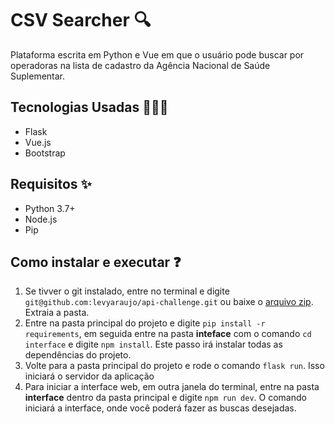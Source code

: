 # CSV Searcher 🔍

Plataforma escrita em Python e Vue em que o usuário pode buscar por operadoras na lista de cadastro da Agência Nacional de Saúde Suplementar.

## Tecnologias Usadas 👩🏻‍💻

- Flask
- Vue.js
- Bootstrap



## Requisitos ✨

- Python 3.7+ 
- Node.js
- Pip



## Como instalar e executar ❓

1. Se tivver o git instalado, entre no terminal e digite `git@github.com:levyaraujo/api-challenge.git` ou baixe o [arquivo zip](https://github.com/levyaraujo/api-challenge/archive/refs/heads/main.zip). Extraia a pasta.
2. Entre na pasta principal do projeto e digite `pip install -r requirements`, em seguida entre na pasta **inteface** com o comando `cd interface` e digite `npm install`. Este passo irá instalar todas as dependências do projeto.
3. Volte para a pasta principal do projeto e rode o comando `flask run`. Isso iniciará o servidor da aplicação
4. Para iniciar a interface web, em outra janela do terminal, entre na pasta **interface** dentro da pasta principal e digite `npm run dev`. O comando iniciará a interface, onde você poderá fazer as buscas desejadas.
